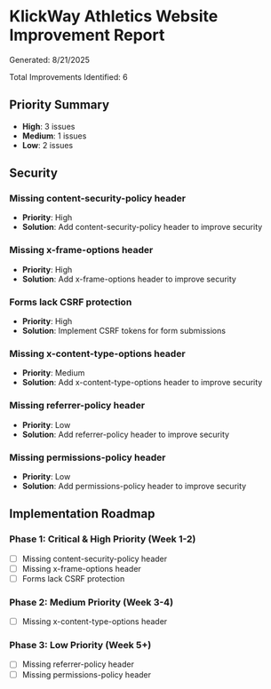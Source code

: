 # KlickWay Athletics Website Improvement Report

Generated: 8/21/2025

Total Improvements Identified: 6

## Priority Summary
- **High**: 3 issues
- **Medium**: 1 issues
- **Low**: 2 issues

## Security

### Missing content-security-policy header
- **Priority**: High
- **Solution**: Add content-security-policy header to improve security

### Missing x-frame-options header
- **Priority**: High
- **Solution**: Add x-frame-options header to improve security

### Forms lack CSRF protection
- **Priority**: High
- **Solution**: Implement CSRF tokens for form submissions

### Missing x-content-type-options header
- **Priority**: Medium
- **Solution**: Add x-content-type-options header to improve security

### Missing referrer-policy header
- **Priority**: Low
- **Solution**: Add referrer-policy header to improve security

### Missing permissions-policy header
- **Priority**: Low
- **Solution**: Add permissions-policy header to improve security

## Implementation Roadmap

### Phase 1: Critical & High Priority (Week 1-2)
- [ ] Missing content-security-policy header
- [ ] Missing x-frame-options header
- [ ] Forms lack CSRF protection

### Phase 2: Medium Priority (Week 3-4)
- [ ] Missing x-content-type-options header

### Phase 3: Low Priority (Week 5+)
- [ ] Missing referrer-policy header
- [ ] Missing permissions-policy header
